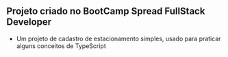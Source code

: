 ## Projeto criado no BootCamp Spread FullStack Developer

- Um projeto de cadastro de estacionamento simples, usado para praticar alguns conceitos de TypeScript